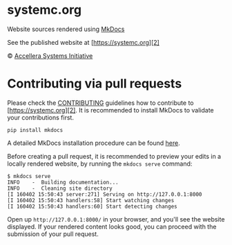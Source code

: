 # systemc.org

Website sources rendered using [MkDocs][1]

See the published website at [https://systemc.org][2]

&copy; [Accellera Systems Initiative][3]

# Contributing via pull requests

Please check the [CONTRIBUTING][5] guidelines how to contribute to [https://systemc.org][2]. It is recommended to install MkDocs to validate your contributions first.

```
pip install mkdocs
```

A detailed MkDocs installation procedure can be found [here][4].

Before creating a pull request, it is recommended to preview your edits in a locally rendered website, by running the `mkdocs serve` command:

```
$ mkdocs serve
INFO    -  Building documentation...
INFO    -  Cleaning site directory
[I 160402 15:50:43 server:271] Serving on http://127.0.0.1:8000
[I 160402 15:50:43 handlers:58] Start watching changes
[I 160402 15:50:43 handlers:60] Start detecting changes
```

Open up `http://127.0.0.1:8000/` in your browser, and you'll see the website displayed. If your rendered content looks good, you can proceed with the submission of your pull request.


[1]: https://www.mkdocs.org/
[2]: https://systemc.org
[3]: https://accellera.org
[4]: https://www.mkdocs.org/getting-started/#installation
[5]: CONTRIBUTING.md
